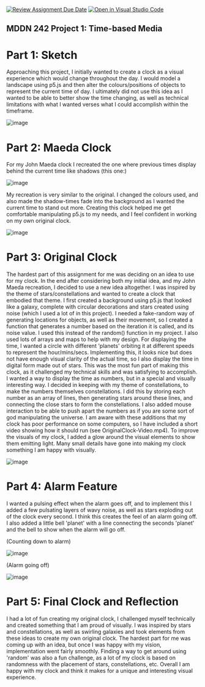 [![Review Assignment Due Date](https://classroom.github.com/assets/deadline-readme-button-24ddc0f5d75046c5622901739e7c5dd533143b0c8e959d652212380cedb1ea36.svg)](https://classroom.github.com/a/JAZAP9dv)
[![Open in Visual Studio Code](https://classroom.github.com/assets/open-in-vscode-718a45dd9cf7e7f842a935f5ebbe5719a5e09af4491e668f4dbf3b35d5cca122.svg)](https://classroom.github.com/online_ide?assignment_repo_id=11447837&assignment_repo_type=AssignmentRepo)
## MDDN 242 Project 1: Time-based Media  

# Part 1: Sketch
Approaching this project, I initially wanted to create a clock as a visual experience which would change throughout the day. I would model a landscape using p5.js and then alter the colours/positions of objects to represent the current time of day. I ultimately did not use this idea as I wanted to be able to better show the time changing, as well as technical limitations with what I wanted verses what I could accomplish within the timeframe.

![image](https://github.com/23-2-DSDN242/mddn242-time-based-media-DanielIe/assets/94158822/e9b38cee-9e2c-45cc-b844-3d0950c2d8de)

# Part 2: Maeda Clock
For my John Maeda clock I recreated the one where previous times display behind the current time like shadows (this one:)

![image](https://github.com/23-2-DSDN242/mddn242-time-based-media-DanielIe/assets/94158822/4b02690a-7ca7-4032-9515-6fcc624655ce)

My recreation is very similar to the original. I changed the colours used, and also made the shadow-times fade into the background as I wanted the current time to stand out more. Creating this clock helped me get comfortable manipulating p5.js to my needs, and I feel confident in working on my own original clock.

![image](https://github.com/23-2-DSDN242/mddn242-time-based-media-DanielIe/assets/94158822/6f6c2749-bd11-4396-8690-528bad24aa2a)

# Part 3: Original Clock
The hardest part of this assignment for me was deciding on an idea to use for my clock. In the end after considering both my initial idea, and my John Maeda recreation, I decided to use a new idea altogether. I was inspired by the theme of stars/constellations and wanted to create a clock that embodied that theme. I first created a background using p5.js that looked like a galaxy, complete with circular decorations and stars created using noise (which I used a lot of in this project). I needed a fake-random way of generating locations for objects, as well as their movement, so I created a function that generates a number based on the iteration it is called, and its noise value. I used this instead of the random() function in my project. I also used lots of arrays and maps to help with my design. For displaying the time, I wanted a circle with different 'planets' orbiting it at different speeds to represent the hour/mins/secs. Implementing this, it looks nice but does not have enough visual clarity of the actual time, so I also display the time in digital form made out of stars. This was the most fun part of making this clock, as it challenged my technical skills and was satisfying to accomplish. I wanted a way to display the time as numbers, but in a special and visually interesting way. I decided in keeping with my theme of constellations, to make the numbers themselves constellations. I did this by storing each number as an array of lines, then generating stars around these lines, and connecting the close stars to form the constellations. I also added mouse interaction to be able to push apart the numbers as if you are some sort of god manipulating the universe. I am aware with these additions that my clock has poor performance on some computers, so I have included a short video showing how it should run (see OriginalClock-Video.mp4). To improve the visuals of my clock, I added a glow around the visual elements to show them emitting light. Many small details have gone into making my clock something I am happy with visually. 

![image](https://github.com/23-2-DSDN242/mddn242-time-based-media-DanielIe/assets/94158822/3a8f9454-a03a-4874-a5d7-5e5a95a76ba5)

# Part 4: Alarm Feature
I wanted a pulsing effect when the alarm goes off, and to implement this I added a few pulsating layers of wavy noise, as well as stars exploding out of the clock every second. I think this creates the feel of an alarm going off. I also added a little bell 'planet' with a line connecting the seconds 'planet' and the bell to show when the alarm will go off.

(Counting down to alarm)

![image](https://github.com/23-2-DSDN242/mddn242-time-based-media-DanielIe/assets/94158822/593d537b-1a57-4a0b-a784-dfb55b5e4dc9)

(Alarm going off)

![image](https://github.com/23-2-DSDN242/mddn242-time-based-media-DanielIe/assets/94158822/27ccb03a-02dc-43bc-ae25-6cfdc17f57b7)

# Part 5: Final Clock and Reflection

I had a lot of fun creating my original clock, I challenged myself technically and created something that I am proud of visually. I was inspired by stars and constellations, as well as swirling galaxies and took elements from these ideas to create my own original clock. The hardest part for me was coming up with an idea, but once I was happy with my vision, implementation went fairly smoothly. Finding a way to get around using 'random' was also a fun challenge, as a lot of my clock is based on randomness with the placement of stars, constellations, etc. Overall I am happy with my clock and think it makes for a unique and interesting visual experience. 


